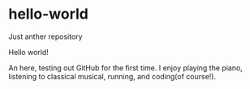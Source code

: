 # hello-world
Just anther repository
 
 Hello world!
 
 An here, testing out GitHub for the first time. I enjoy playing the piano, listening to 
 classical musical, running, and coding(of course!).
